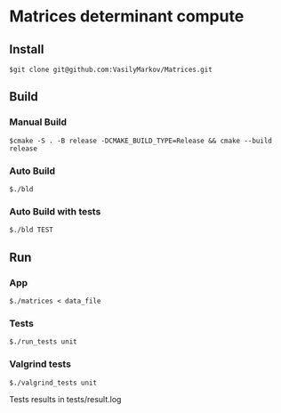 # Matrices determinant compute

## Install
    $git clone git@github.com:VasilyMarkov/Matrices.git
## Build
### Manual Build
    $cmake -S . -B release -DCMAKE_BUILD_TYPE=Release && cmake --build release
### Auto Build
    $./bld 
### Auto Build with tests
    $./bld TEST

## Run
### App
    $./matrices < data_file
### Tests
    $./run_tests unit 
### Valgrind tests
    $./valgrind_tests unit 
Tests results in tests/result.log
